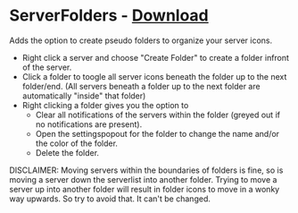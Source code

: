 # ServerFolders - [Download](https://raw.githubusercontent.com/mwittrien/BetterDiscordAddons/master/Plugins/ServerFolders/ServerFolders.plugin.js)

Adds the option to create pseudo folders to organize your server icons.

- Right click a server and choose "Create Folder" to create a folder infront of the server.
- Click a folder to toogle all server icons beneath the folder up to the next folder/end. (All servers beneath a folder up to the next folder are automatically "inside" that folder)
- Right clicking a folder gives you the option to 
  - Clear all notifications of the servers within the folder (greyed out if no notifications are present).
  - Open the settingspopout for the folder to change the name and/or the color of the folder.
  - Delete the folder.

DISCLAIMER: Moving servers within the boundaries of folders is fine, so is moving a server down the serverlist into another folder. Trying to move a server up into another folder will result in folder icons to move in a wonky way upwards. So try to avoid that. It can't be changed.
